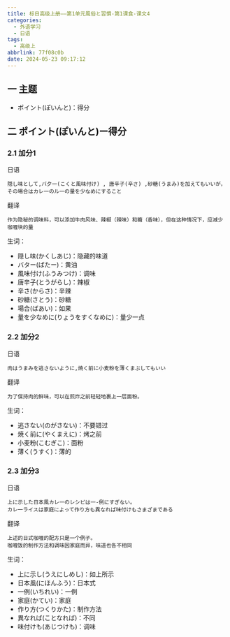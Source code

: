 ```yaml
---
title: 标日高级上册——第1单元風俗と習慣-第1课食-课文4
categories:
  - 外语学习
  - 日语
tags:
  - 高级上
abbrlink: 77f08c0b
date: 2024-05-23 09:17:12
---
```

## 一 主题

* ポイント(ぽいんと)：得分

<!--more-->

## 二 ポイント(ぽいんと)ー得分

### 2.1 加分1

日语

```
隠し味として,バ夕一(こくと風味付け) , 唐辛子(辛さ) ,砂糖(うまみ)を加えてもいいが，
その場合はカレ一のル一の量を少なめにすること
```

翻译

```
作为隐秘的调味料，可以添加牛肉风味、辣椒（辣味）和糖（香味），但在这种情况下，应减少咖喱块的量
```

生词：

* 隠し味(かくしあじ)：隐藏的味道
* バター(ばたー)：黄油
* 風味付け(ふうみつけ)：调味
* 唐辛子(とうがらし)：辣椒
* 辛さ(からさ)：辛辣
* 砂糖(さとう)：砂糖
* 場合(ばあい)：如果
* 量を少なめに(りょうをすくなめに)：量少一点

### 2.2 加分2

日语

```
肉はうまみを逃さないように,焼く前に小麦粉を薄くまぶしてもいい
```

翻译

```
为了保持肉的鲜味，可以在煎炸之前轻轻地裹上一层面粉。
```

生词：

* 逃さない(のがさない)：不要错过
* 焼く前に(やくまえに)：烤之前
* 小麦粉(こむぎこ)：面粉
* 薄く(うすく)：薄的

### 2.3 加分3

日语

```
上に示した日本風カレ一のレシピは一-例にすぎない。
カレ一ライスは家庭によって作り方も異なれば味付けもさまざまである
```

翻译

```
上述的日式咖喱的配方只是一个例子。
咖喱饭的制作方法和调味因家庭而异，味道也各不相同
```

生词：

* 上に示し(うえにしめし)：如上所示
* 日本風(にほんふう)：日本式
* 一例(いちれい)：一例
* 家庭(かてい)：家庭
* 作り方(つくりかた)：制作方法
* 異なれば(ことなれば)：不同
* 味付けも(あじつけも)：调味